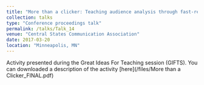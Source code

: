 ```yaml
---
title: "More than a clicker: Teaching audience analysis through fast-response technology"
collection: talks
type: "Conference proceedings talk"
permalink: /talks/Talk_14
venue: "Central States Communication Association"
date: 2017-03-20
location: "Minneapolis, MN"
---
```


Activity presented during the Great Ideas For Teaching session (GIFTS). You can downloaded a description of the activity [here](/files/More than a Clicker_FINAL.pdf)